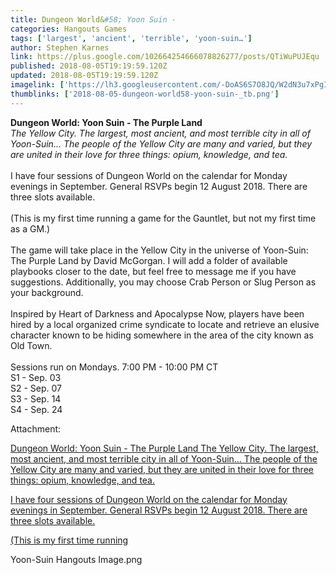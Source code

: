 ```yaml
---
title: Dungeon World&#58; Yoon Suin -
categories: Hangouts Games
tags: ['largest', 'ancient', 'terrible', 'yoon-suin…']
author: Stephen Karnes
link: https://plus.google.com/102664254666078826277/posts/QTiWuPUJEqu
published: 2018-08-05T19:19:59.120Z
updated: 2018-08-05T19:19:59.120Z
imagelink: ['https://lh3.googleusercontent.com/-DoAS6S7O8JQ/W2dN3u7xPgI/AAAAAAAAAs4/7QvYeNTQenMYpqO-gFsghXOdA2bSMkAdwCJoC/w1134-h772/Yoon-Suin%2BHangouts%2BImage.png']
thumblinks: ['2018-08-05-dungeon-world58-yoon-suin-_tb.png']
---
```


<b>Dungeon World: Yoon Suin - The Purple Land</b><br /><i>The Yellow City. The largest, most ancient, and most terrible city in all of Yoon-Suin… The people of the Yellow City are many and varied, but they are united in their love for three things: opium, knowledge, and tea.</i><br /><br />I have four sessions of Dungeon World on the calendar for Monday evenings in September. General RSVPs begin 12 August 2018. There are three slots available.<br /><br />(This is my first time running a game for the Gauntlet, but not my first time as a GM.)<br /><br />The game will take place in the Yellow City in the universe of Yoon-Suin: The Purple Land by David McGorgan. I will add a folder of available playbooks closer to the date, but feel free to message me if you have suggestions. Additionally, you may choose Crab Person or Slug Person as your background.<br /><br />Inspired by Heart of Darkness and Apocalypse Now, players have been hired by a local organized crime syndicate to locate and retrieve an elusive character known to be hiding somewhere in the area of the city known as Old Town.<br /><br />Sessions run on Mondays. 7:00 PM - 10:00 PM CT<br />S1 - Sep. 03<br />S2 - Sep. 07<br />S3 - Sep. 14<br />S4 - Sep. 24


Attachment:

<a href='https://plus.google.com/photos/102664254666078826277/albums/6586318597521594609/6586318599939505666?sqi=100084733231320276299&sqsi=cdcb74e8-2707-4767-a6e1-68e980df31b8'>Dungeon World: Yoon Suin - The Purple Land
The Yellow City. The largest, most ancient, and most terrible city in all of Yoon-Suin… The people of the Yellow City are many and varied, but they are united in their love for three things: opium, knowledge, and tea.

I have four sessions of Dungeon World on the calendar for Monday evenings in September. General RSVPs begin 12 August 2018. There are three slots available.

(This is my first time running</a>


Yoon-Suin Hangouts Image.png